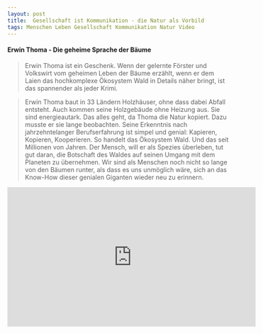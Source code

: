 ```yaml
---
layout: post
title:  Gesellschaft ist Kommunikation - die Natur als Vorbild
tags: Menschen Leben Gesellschaft Kommunikation Natur Video
---
```

#### Erwin Thoma - Die geheime Sprache der Bäume

>Erwin Thoma ist ein Geschenk. Wenn der gelernte Förster und Volkswirt vom geheimen Leben der Bäume erzählt, wenn er dem Laien das hochkomplexe Ökosystem Wald in Details näher bringt, ist das spannender als jeder Krimi. <!--more-->

>Erwin Thoma baut in 33 Ländern Holzhäuser, ohne dass dabei Abfall entsteht. Auch kommen seine Holzgebäude ohne Heizung aus. Sie sind energieautark. Das alles geht, da Thoma die Natur kopiert. Dazu musste er sie lange beobachten. Seine Erkenntnis nach jahrzehntelanger Berufserfahrung ist simpel und genial: Kapieren, Kopieren, Kooperieren. So handelt das Ökosystem Wald. Und das seit Millionen von Jahren. Der Mensch, will er als Spezies überleben, tut gut daran, die Botschaft des Waldes auf seinen Umgang mit dem Planeten zu übernehmen. Wir sind als Menschen noch nicht so lange von den Bäumen runter, als dass es uns unmöglich wäre, sich an das Know-How dieser genialen Giganten wieder neu zu erinnern. 

<iframe width="560" height="315" src="https://www.youtube.com/embed/YSPlTd5wpD0" frameborder="0" allowfullscreen></iframe>
